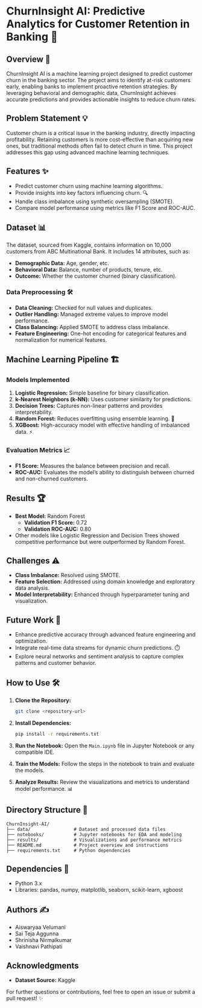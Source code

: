 # ChurnInsight AI: Predictive Analytics for Customer Retention in Banking 🚀

## Overview 🧠

ChurnInsight AI is a machine learning project designed to predict customer churn in the banking sector. The project aims to identify at-risk customers early, enabling banks to implement proactive retention strategies. By leveraging behavioral and demographic data, ChurnInsight achieves accurate predictions and provides actionable insights to reduce churn rates.

## Problem Statement 💡

Customer churn is a critical issue in the banking industry, directly impacting profitability. Retaining customers is more cost-effective than acquiring new ones, but traditional methods often fail to detect churn in time. This project addresses this gap using advanced machine learning techniques.

## Features ✨

- Predict customer churn using machine learning algorithms.
- Provide insights into key factors influencing churn. 🔍
- Handle class imbalance using synthetic oversampling (SMOTE).
- Compare model performance using metrics like F1 Score and ROC-AUC.

## Dataset 📊

The dataset, sourced from Kaggle, contains information on 10,000 customers from ABC Multinational Bank. It includes 14 attributes, such as:

- **Demographic Data:** Age, gender, etc.
- **Behavioral Data:** Balance, number of products, tenure, etc.
- **Outcome:** Whether the customer churned (binary classification).

### Data Preprocessing 🛠️

- **Data Cleaning:** Checked for null values and duplicates.
- **Outlier Handling:** Managed extreme values to improve model performance.
- **Class Balancing:** Applied SMOTE to address class imbalance.
- **Feature Engineering:** One-hot encoding for categorical features and normalization for numerical features.

## Machine Learning Pipeline 🏗️

### Models Implemented

1. **Logistic Regression:** Simple baseline for binary classification.
2. **k-Nearest Neighbors (k-NN):** Uses customer similarity for predictions.
3. **Decision Trees:** Captures non-linear patterns and provides interpretability.
4. **Random Forest:** Reduces overfitting using ensemble learning. 🌳
5. **XGBoost:** High-accuracy model with effective handling of imbalanced data. ⚡

### Evaluation Metrics 📈

- **F1 Score:** Measures the balance between precision and recall.
- **ROC-AUC:** Evaluates the model’s ability to distinguish between churned and non-churned customers.

## Results 🏆

- **Best Model:** Random Forest
  - **Validation F1 Score:** 0.72
  - **Validation ROC-AUC:** 0.80
- Other models like Logistic Regression and Decision Trees showed competitive performance but were outperformed by Random Forest.

## Challenges ⚠️

- **Class Imbalance:** Resolved using SMOTE.
- **Feature Selection:** Addressed using domain knowledge and exploratory data analysis.
- **Model Interpretability:** Enhanced through hyperparameter tuning and visualization.

## Future Work 🔮

- Enhance predictive accuracy through advanced feature engineering and optimization.
- Integrate real-time data streams for dynamic churn predictions. ⏱️
- Explore neural networks and sentiment analysis to capture complex patterns and customer behavior.

## How to Use 🛠️

1. **Clone the Repository:**

   ```bash
   git clone <repository-url>
   ```

2. **Install Dependencies:**

   ```bash
   pip install -r requirements.txt
   ```

3. **Run the Notebook:**
   Open the `Main.ipynb` file in Jupyter Notebook or any compatible IDE.

4. **Train the Models:**
   Follow the steps in the notebook to train and evaluate the models.

5. **Analyze Results:**
   Review the visualizations and metrics to understand model performance. 📊

## Directory Structure 📁

```
ChurnInsight-AI/
├── data/                # Dataset and processed data files
├── notebooks/           # Jupyter notebooks for EDA and modeling
├── results/             # Visualizations and performance metrics
├── README.md            # Project overview and instructions
├── requirements.txt     # Python dependencies
```

## Dependencies 🧩

- Python 3.x
- Libraries: pandas, numpy, matplotlib, seaborn, scikit-learn, xgboost

## Authors ✍

- Aiswaryaa Velumani
- Sai Teja Aggunna
- Shrinisha Nirmalkumar
- Vaishnavi Pathipati

## Acknowledgments 

- **Dataset Source:** Kaggle

For further questions or contributions, feel free to open an issue or submit a pull request! ✨

